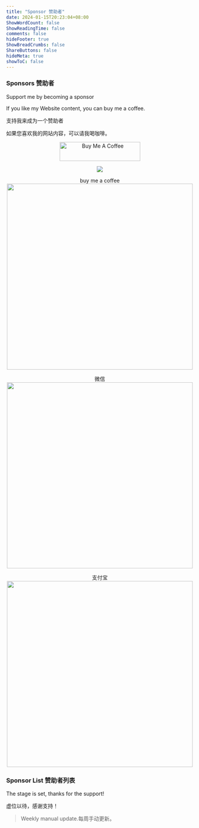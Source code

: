 ```yaml
---
title: "Sponsor 赞助者"
date: 2024-01-15T20:23:04+08:00
ShowWordCount: false
ShowReadingTime: false
comments: false
hideFooter: true
ShowBreadCrumbs: false
ShareButtons: false
hideMeta: true
showToC: false
---
```

### Sponsors 赞助者

Support me by becoming a sponsor

If you like my Website content, you can buy me a coffee.

支持我来成为一个赞助者

如果您喜欢我的网站内容，可以请我喝咖啡。

<!-- markdownlint-disable MD033 -->
<p align="center">
<!-- markdownlint-disable MD033 -->
<a href="https://www.buymeacoffee.com/naodeng" target="_blank" rel="noopener noreferrer" align="center"><img src="https://cdn.buymeacoffee.com/buttons/lato-orange.png" alt="Buy Me A Coffee" style="height: 51px !important;width: 217px !important;"></a>
<!-- markdownlint-enable MD033 -->
</p>
<!-- markdownlint-disable MD033 -->
<!-- markdownlint-disable MD045 -->
<p align="center">
<a href="https://www.buymeacoffee.com/naodeng" target="_blank" rel="noopener noreferrer" align="center"><img src="https://ko-fi.com/img/githubbutton_sm.svg" /></a>
</p>

<p align="center">
  buy me a coffee<br>
  <img src="https://cdn.jsdelivr.net/gh/naodeng/blogimg@master/uPic/bmc_qr.png" width="500" height="500" />
</p>

<p align="center">
  微信<br>
  <img src="https://cdn.jsdelivr.net/gh/naodeng/blogimg@master/uPic/IMG_4374.jpg" width="500" height="500" />
</p>
<p align="center">
  支付宝<br>
  <img src="https://cdn.jsdelivr.net/gh/naodeng/blogimg@master/uPic/IMG_4376.jpg" width="500" height="500" />
</p>

### Sponsor List 赞助者列表

The stage is set, thanks for the support!

虚位以待，感谢支持！

> Weekly manual update.每周手动更新。
